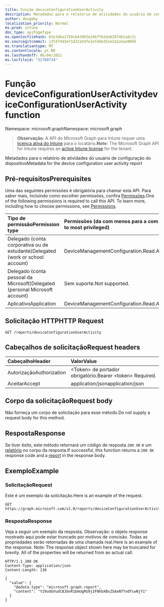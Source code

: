 ```yaml
---
title: Função deviceConfigurationUserActivity
description: Metadados para o relatório de atividades do usuário de configuração do dispositivo
author: dougeby
localization_priority: Normal
ms.prod: intune
doc_type: apiPageType
ms.openlocfilehash: 61e346a1759c643965e24bff62da62974b1adc2c
ms.sourcegitcommit: 13f474d3e71d32a5dfe2efebb351e3a1a5aa9685
ms.translationtype: MT
ms.contentlocale: pt-BR
ms.lasthandoff: 06/04/2021
ms.locfileid: "52760734"
---
```

# <a name="deviceconfigurationuseractivity-function"></a><span data-ttu-id="12af8-103">Função deviceConfigurationUserActivity</span><span class="sxs-lookup"><span data-stu-id="12af8-103">deviceConfigurationUserActivity function</span></span>

<span data-ttu-id="12af8-104">Namespace: microsoft.graph</span><span class="sxs-lookup"><span data-stu-id="12af8-104">Namespace: microsoft.graph</span></span>

> <span data-ttu-id="12af8-105">**Observação:** A API do Microsoft Graph para Intune requer uma [licença ativa do Intune](https://go.microsoft.com/fwlink/?linkid=839381) para o locatário.</span><span class="sxs-lookup"><span data-stu-id="12af8-105">**Note:** The Microsoft Graph API for Intune requires an [active Intune license](https://go.microsoft.com/fwlink/?linkid=839381) for the tenant.</span></span>

<span data-ttu-id="12af8-106">Metadados para o relatório de atividades do usuário de configuração do dispositivo</span><span class="sxs-lookup"><span data-stu-id="12af8-106">Metadata for the device configuration user activity report</span></span>

## <a name="prerequisites"></a><span data-ttu-id="12af8-107">Pré-requisitos</span><span class="sxs-lookup"><span data-stu-id="12af8-107">Prerequisites</span></span>
<span data-ttu-id="12af8-p101">Uma das seguintes permissões é obrigatória para chamar esta API. Para saber mais, incluindo como escolher permissões, confira [Permissões](/graph/permissions-reference).</span><span class="sxs-lookup"><span data-stu-id="12af8-p101">One of the following permissions is required to call this API. To learn more, including how to choose permissions, see [Permissions](/graph/permissions-reference).</span></span>

|<span data-ttu-id="12af8-110">Tipo de permissão</span><span class="sxs-lookup"><span data-stu-id="12af8-110">Permission type</span></span>|<span data-ttu-id="12af8-111">Permissões (da com menos para a com mais privilégios)</span><span class="sxs-lookup"><span data-stu-id="12af8-111">Permissions (from least to most privileged)</span></span>|
|:---|:---|
|<span data-ttu-id="12af8-112">Delegado (conta corporativa ou de estudante)</span><span class="sxs-lookup"><span data-stu-id="12af8-112">Delegated (work or school account)</span></span>|<span data-ttu-id="12af8-113">DeviceManagementConfiguration.Read.All</span><span class="sxs-lookup"><span data-stu-id="12af8-113">DeviceManagementConfiguration.Read.All</span></span>|
|<span data-ttu-id="12af8-114">Delegado (conta pessoal da Microsoft)</span><span class="sxs-lookup"><span data-stu-id="12af8-114">Delegated (personal Microsoft account)</span></span>|<span data-ttu-id="12af8-115">Sem suporte.</span><span class="sxs-lookup"><span data-stu-id="12af8-115">Not supported.</span></span>|
|<span data-ttu-id="12af8-116">Aplicativo</span><span class="sxs-lookup"><span data-stu-id="12af8-116">Application</span></span>|<span data-ttu-id="12af8-117">DeviceManagementConfiguration.Read.All</span><span class="sxs-lookup"><span data-stu-id="12af8-117">DeviceManagementConfiguration.Read.All</span></span>|

## <a name="http-request"></a><span data-ttu-id="12af8-118">Solicitação HTTP</span><span class="sxs-lookup"><span data-stu-id="12af8-118">HTTP Request</span></span>
<!-- {
  "blockType": "ignored"
}
-->
``` http
GET /reports/deviceConfigurationUserActivity
```

## <a name="request-headers"></a><span data-ttu-id="12af8-119">Cabeçalhos de solicitação</span><span class="sxs-lookup"><span data-stu-id="12af8-119">Request headers</span></span>
|<span data-ttu-id="12af8-120">Cabeçalho</span><span class="sxs-lookup"><span data-stu-id="12af8-120">Header</span></span>|<span data-ttu-id="12af8-121">Valor</span><span class="sxs-lookup"><span data-stu-id="12af8-121">Value</span></span>|
|:---|:---|
|<span data-ttu-id="12af8-122">Autorização</span><span class="sxs-lookup"><span data-stu-id="12af8-122">Authorization</span></span>|<span data-ttu-id="12af8-123">&lt;Token&gt; de portador obrigatório.</span><span class="sxs-lookup"><span data-stu-id="12af8-123">Bearer &lt;token&gt; Required.</span></span>|
|<span data-ttu-id="12af8-124">Aceitar</span><span class="sxs-lookup"><span data-stu-id="12af8-124">Accept</span></span>|<span data-ttu-id="12af8-125">application/json</span><span class="sxs-lookup"><span data-stu-id="12af8-125">application/json</span></span>|

## <a name="request-body"></a><span data-ttu-id="12af8-126">Corpo da solicitação</span><span class="sxs-lookup"><span data-stu-id="12af8-126">Request body</span></span>
<span data-ttu-id="12af8-127">Não forneça um corpo de solicitação para esse método.</span><span class="sxs-lookup"><span data-stu-id="12af8-127">Do not supply a request body for this method.</span></span>

## <a name="response"></a><span data-ttu-id="12af8-128">Resposta</span><span class="sxs-lookup"><span data-stu-id="12af8-128">Response</span></span>
<span data-ttu-id="12af8-129">Se tiver êxito, este método retornará um código de resposta `200 OK` e um [relatório](../resources/intune-deviceconfig-report.md) no corpo da resposta.</span><span class="sxs-lookup"><span data-stu-id="12af8-129">If successful, this function returns a `200 OK` response code and a [report](../resources/intune-deviceconfig-report.md) in the response body.</span></span>

## <a name="example"></a><span data-ttu-id="12af8-130">Exemplo</span><span class="sxs-lookup"><span data-stu-id="12af8-130">Example</span></span>

### <a name="request"></a><span data-ttu-id="12af8-131">Solicitação</span><span class="sxs-lookup"><span data-stu-id="12af8-131">Request</span></span>
<span data-ttu-id="12af8-132">Este é um exemplo da solicitação.</span><span class="sxs-lookup"><span data-stu-id="12af8-132">Here is an example of the request.</span></span>
``` http
GET https://graph.microsoft.com/v1.0/reports/deviceConfigurationUserActivity
```

### <a name="response"></a><span data-ttu-id="12af8-133">Resposta</span><span class="sxs-lookup"><span data-stu-id="12af8-133">Response</span></span>
<span data-ttu-id="12af8-p102">Veja a seguir um exemplo da resposta. Observação: o objeto response mostrado aqui pode estar truncado por motivos de concisão. Todas as propriedades serão retornadas de uma chamada real.</span><span class="sxs-lookup"><span data-stu-id="12af8-p102">Here is an example of the response. Note: The response object shown here may be truncated for brevity. All of the properties will be returned from an actual call.</span></span>
``` http
HTTP/1.1 200 OK
Content-Type: application/json
Content-Length: 136

{
  "value": {
    "@odata.type": "microsoft.graph.report",
    "content": "Y29udGVudCBJbnR1bmUgRG9jIFNhbXBsZSAxNTYxOTcwNjY1"
  }
}
```




